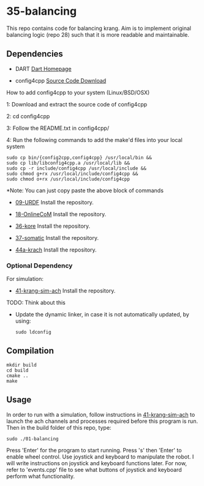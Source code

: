 # 35-balancing

This repo contains code for balancing krang. Aim is to implement original balancing logic (repo 28) such that it is more readable and maintainable.

## Dependencies

- DART
 [Dart Homepage](https://dartsim.github.io)

- config4cpp
 [Source Code Download](http://www.config4star.org/#main-source-code)

 How to add config4cpp to your system (Linux/BSD/OSX)

  1: Download and extract the source code of config4cpp

  2: cd config4cpp

  3: Follow the README.txt in config4cpp/

  4: Run the following commands to add the make'd files into your local system

    sudo cp bin/{config2cpp,config4cpp} /usr/local/bin &&
    sudo cp lib/libconfig4cpp.a /usr/local/lib &&
    sudo cp -r include/config4cpp /usr/local/include &&
    sudo chmod g+rx /usr/local/include/config4cpp &&
    sudo chmod o+rx /usr/local/include/config4cpp

  \*Note: You can just copy paste the above block of commands

- [09-URDF](https://github.gatech.edu/WholeBodyControlAttempt1/09-URDF)
 Install the repository.

- [18-OnlineCoM](https://github.gatech.edu/WholeBodyControlAttempt1/18-OnlineCoM)  Install the repository.

- [36-kore](https://github.gatech.edu/WholeBodyControlAttempt1/36-kore/tree/newdart)
 Install the repository.

- [37-somatic](https://github.gatech.edu/WholeBodyControlAttempt1/37-somatic)
 Install the repository.
 
- [44a-krach](https://github.gatech.edu/WholeBodyControlAttempt1/44a-krach)
 Install the repository.

### Optional Dependency

For simulation:

- [41-krang-sim-ach](https://github.gatech.edu/WholeBodyControlAttempt1/41-krang-sim-ach)
 Install the repository.

TODO: Think about this
- Update the dynamic linker, in case it is not automatically updated, by using:

      sudo ldconfig

## Compilation

    mkdir build
    cd build
    cmake ..
    make

## Usage

In order to run with a simulation, follow instructions in [41-krang-sim-ach](https://github.gatech.edu/WholeBodyControlAttempt1/41-krang-sim-ach) to launch the ach channels and processes required before this program is run. Then in the build folder of this repo, type:

    sudo ./01-balancing

Press 'Enter' for the program to start running. Press 's' then 'Enter' to enable wheel control. Use joystick and keyboard to manipulate the robot. I will write instructions on joystick and keyboard functions later. For now, refer to 'events.cpp' file to see what buttons of joystick and keyboard perform what functionality.
